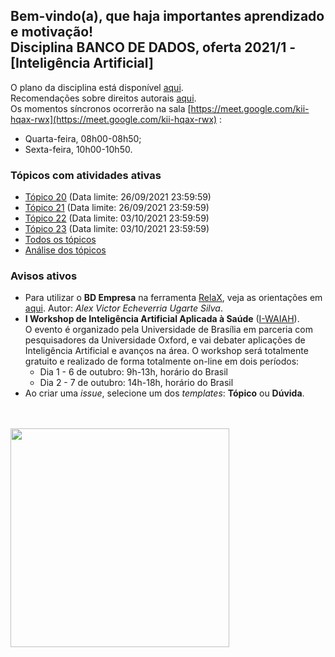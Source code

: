 ## Bem-vindo(a), que haja importantes aprendizado e motivação!<br> Disciplina **BANCO DE DADOS**, oferta 2021/1 - [Inteligência Artificial]

O plano da disciplina está disponível [aqui](./media/bd-2021-1-bia-plano.pdf).<br>
Recomendações sobre direitos autorais [aqui](./media/recomendacao-prograd.pdf).<br>
Os momentos síncronos ocorrerão na sala [https://meet.google.com/kii-hqax-rwx](https://meet.google.com/kii-hqax-rwx) :
- Quarta-feira, 08h00-08h50;
- Sexta-feira, 10h00-10h50.

### Tópicos com atividades ativas

- [Tópico 20](./topicos/topico-20.md) (Data limite: 26/09/2021 23:59:59)<br>
- [Tópico 21](./topicos/topico-21.md) (Data limite: 26/09/2021 23:59:59)<br>
- [Tópico 22](./topicos/topico-22.md) (Data limite: 03/10/2021 23:59:59)<br>
- [Tópico 23](./topicos/topico-23.md) (Data limite: 03/10/2021 23:59:59)<br>
- [Todos os tópicos](topicos/topicos.md)<br>
- [Análise dos tópicos](media/bd-2021-1-bia-resumo-analise.pdf)

### Avisos ativos

- Para utilizar o **BD Empresa** na ferramenta [RelaX](https://dbis-uibk.github.io/relax/landing), veja as orientações em [aqui](https://github.com/aveusalex/BD_empresa). Autor: _Alex Victor Echeverria Ugarte Silva_.
- **I Workshop de Inteligência Artificial Aplicada à Saúde** ([I-WAIAH](https://rede.tghn.org/workshops2020/artificial-intelligence-applied-to-health/inteligencia-artificial-aplicada-2021/)).<br> O evento é organizado pela Universidade de Brasília em parceria com pesquisadores da Universidade Oxford, e vai debater aplicações de Inteligência Artificial e avanços na área. O workshop será totalmente gratuito e realizado de forma totalmente on-line em dois períodos:
  - Dia 1 - 6 de outubro: 9h-13h, horário do Brasil
  - Dia 2 - 7 de outubro: 14h-18h, horário do Brasil
- Ao criar uma *issue*, selecione um dos *templates*: **Tópico** ou **Dúvida**.
<br>
<br>
<img src="./media/franki-chamaki-1K6IQsQbizI-unsplash.jpg" width="350">
